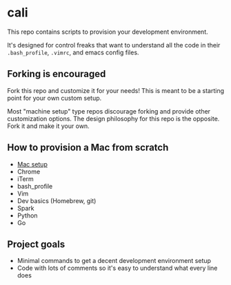 # cali

This repo contains scripts to provision your development environment.

It's designed for control freaks that want to understand all the code in their `.bash_profile`, `.vimrc`, and emacs config files.

## Forking is encouraged

Fork this repo and customize it for your needs!  This is meant to be a starting point for your own custom setup.

Most "machine setup" type repos discourage forking and provide other customization options.  The design philosophy for this repo is the opposite.  Fork it and make it your own.

## How to provision a Mac from scratch

* [Mac setup](https://github.com/MrPowers/cali/blob/master/guides/mac.md)
* Chrome
* iTerm
* bash_profile
* Vim
* Dev basics (Homebrew, git)
* Spark
* Python
* Go

## Project goals

* Minimal commands to get a decent development environment setup
* Code with lots of comments so it's easy to understand what every line does

